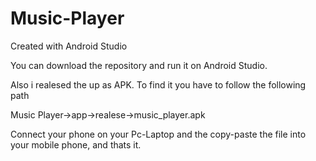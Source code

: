 # Music-Player
Created with Android Studio

You can download the repository and run it on Android Studio.

Also i realesed the up as APK. To find it you have to follow the following path

Music Player->app->realese->music_player.apk

Connect your phone on your Pc-Laptop and the copy-paste the file into your mobile phone, and thats it.
